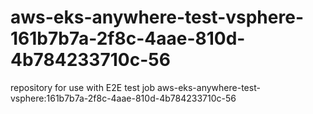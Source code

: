 # aws-eks-anywhere-test-vsphere-161b7b7a-2f8c-4aae-810d-4b784233710c-56
repository for use with E2E test job aws-eks-anywhere-test-vsphere:161b7b7a-2f8c-4aae-810d-4b784233710c-56
